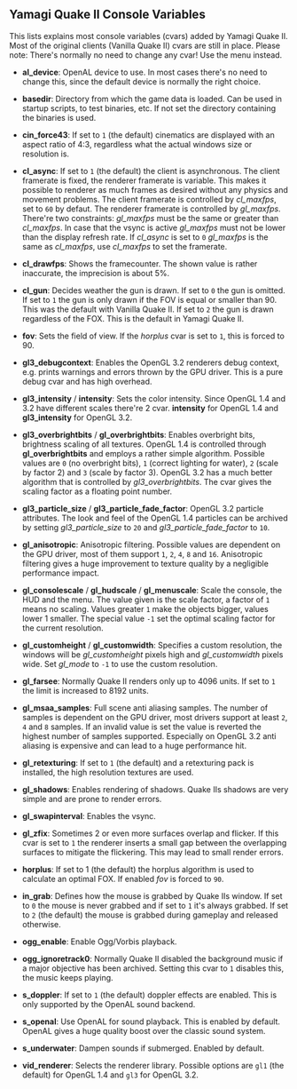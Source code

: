 Yamagi Quake II Console Variables
---------------------------------

This lists explains most console variables (cvars) added by Yamagi
Quake II. Most of the original clients (Vanilla Quake II) cvars are
still in place. Please note: There's normally no need to change any
cvar! Use the menu instead.


* **al_device**: OpenAL device to use. In most cases there's no need to
  change this, since the default device is normally the right choice.

* **basedir**: Directory from which the game data is loaded. Can be used
  in startup scripts, to test binaries, etc. If not set the directory
  containing the binaries is used.

* **cin_force43**: If set to `1` (the default) cinematics are displayed
  with an aspect ratio of 4:3, regardless what the actual windows size
  or resolution is.

* **cl_async**: If set to `1` (the default) the client is asynchronous.
  The client framerate is fixed, the renderer framerate is variable.
  This makes it possible to renderer as much frames as desired without
  any physics and movement problems. The client framerate is controlled
  by *cl_maxfps*, set to `60` by defaut. The renderer framerate is
  controlled by *gl_maxfps*. There're two constraints: *gl_maxfps* must
  be the same or greater than *cl_maxfps*. In case that the vsync is
  active *gl_maxfps* must not be lower than the display refresh rate. If
  *cl_async* is set to `0` *gl_maxfps* is the same as *cl_maxfps*, use 
  *cl_maxfps* to set the framerate.

* **cl_drawfps**: Shows the framecounter. The shown value is rather
  inaccurate, the imprecision is about 5%.

* **cl_gun**: Decides weather the gun is drawn. If set to `0` the gun
  is omitted. If set to `1` the gun is only drawn if the FOV is equal
  or smaller than 90. This was the default with Vanilla Quake II. If set
  to `2` the gun is drawn regardless of the FOX. This is the default
  in Yamagi Quake II.

* **fov**: Sets the field of view. If the *horplus* cvar is set to `1`,
  this is forced to 90.

* **gl3_debugcontext**: Enables the OpenGL 3.2 renderers debug context,
  e.g. prints warnings and errors thrown by the GPU driver. This is a
  pure debug cvar and has high overhead.

* **gl3_intensity** / **intensity**: Sets the color intensity. Since
  OpenGL 1.4 and 3.2 have different scales there're 2 cvar.
  **intensity** for OpenGL 1.4 and **gl3_intensity** for OpenGL 3.2.

* **gl3_overbrightbits** / **gl_overbrightbits**: Enables overbright
  bits, brightness scaling of all textures. OpenGL 1.4 is controlled
  through **gl_overbrightbits** and employs a rather simple algorithm.
  Possible values are `0` (no overbright bits), `1` (correct lighting
  for water), `2` (scale by factor 2) and `3` (scale by factor 3).
  OpenGL 3.2 has a much better algorithm that is controlled by
  *gl3_overbrightbits*. The cvar gives the scaling factor as a floating
  point number.

* **gl3_particle_size** / **gl3_particle_fade_factor**: OpenGL 3.2
  particle attributes. The look and feel of the  OpenGL 1.4 particles
  can be archived by setting *gl3_particle_size* to `20` and
  *gl3_particle_fade_factor* to `10`.

* **gl_anisotropic**: Anisotropic filtering. Possible values are
  dependent on the GPU driver, most of them support `1`, `2`, `4`, `8`
  and `16`. Anisotropic filtering gives a huge improvement to texture
  quality by a negligible performance impact.

* **gl_consolescale** / **gl_hudscale** / **gl_menuscale**: Scale the
  console, the HUD and the menu. The value given is the scale factor, a
  factor of `1` means no scaling. Values greater `1` make the objects
  bigger, values lower 1 smaller. The special value `-1` set the optimal
  scaling factor for the current resolution.

* **gl_customheight** / **gl_customwidth**: Specifies a custom
  resolution, the windows will be *gl_customheight* pixels high and
  *gl_customwidth* pixels wide. Set *gl_mode* to `-1` to use the custom
  resolution.

* **gl_farsee**: Normally Quake II renders only up to 4096 units. If set
  to `1` the limit is increased to 8192 units.

* **gl_msaa_samples**: Full scene anti aliasing samples. The number of
  samples is dependent on the GPU driver, most drivers support at least
  `2`, `4` and `8` samples. If an invalid value is set the value is
  reverted the highest number of samples supported. Especially on OpenGL
  3.2 anti aliasing is expensive and can lead to a huge performance hit.

* **gl_retexturing**: If set to `1` (the default) and a retexturing pack
  is installed, the high resolution textures are used.

* **gl_shadows**: Enables rendering of shadows. Quake IIs shadows are
  very simple and are prone to render errors. 

* **gl_swapinterval**: Enables the vsync.

* **gl_zfix**: Sometimes 2 or even more surfaces overlap and flicker. If
  this cvar is set to `1` the renderer inserts a small gap between the
  overlapping surfaces to mitigate the flickering. This may lead to
  small render errors.

* **horplus**: If set to 1 (the default) the horplus algorithm is used
  to calculate an optimal FOX. If enabled *fov* is forced to `90`.

* **in_grab**: Defines how the mouse is grabbed by Quake IIs window. If
  set to `0` the mouse is never grabbed and if set to `1` it's always
  grabbed. If set to `2` (the default) the mouse is grabbed during
  gameplay and released otherwise.

* **ogg_enable**: Enable Ogg/Vorbis playback.

* **ogg_ignoretrack0**: Normally Quake II disabled the background music
  if a major objective has been archived. Setting this cvar to `1`
  disables this, the music keeps playing.

* **s_doppler**: If set to `1` (the default) doppler effects are enabled.
  This is only supported by the OpenAL sound backend.

* **s_openal**: Use OpenAL for sound playback. This is enabled by
  default.  OpenAL gives a huge quality boost over the classic sound
  system.

* **s_underwater**: Dampen sounds if submerged. Enabled by default.

* **vid_renderer**: Selects the renderer library. Possible options are
  `gl1` (the default) for OpenGL 1.4 and `gl3` for OpenGL 3.2.

